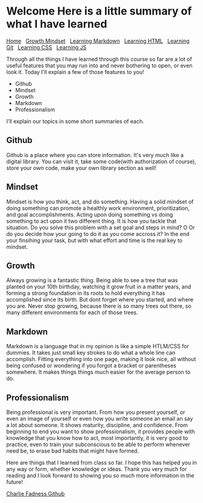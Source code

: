 # Welcome Here is a little summary of what I have learned

[Home](https://fadnesscharlie.github.io/Reading-notes1000/) &nbsp;
[Growth Mindset](https://fadnesscharlie.github.io/Reading-notes1000/growth_mindset) &nbsp;
[Learning Markdown](https://fadnesscharlie.github.io/Reading-notes1000/learning_markdown) &nbsp;
[Learning HTML](https://fadnesscharlie.github.io/Reading-notes1000/learning_html) &nbsp;
[Learning Git](https://fadnesscharlie.github.io/Reading-notes1000/learning_git) &nbsp;
[Learning CSS](https://fadnesscharlie.github.io/Reading-notes1000/learning_css) &nbsp;
[Learning JS](https://fadnesscharlie.github.io/Reading-notes1000/learning_js)

Through all the things I have learned through this course so far are a lot of useful features that you may run into and never bothering to open, or even look it.
Today I'll explain a few of those features to you!

* Github
* Mindset
* Growth
* Markdown
* Professionalism  

I'll explain our topics in some short summaries of each.

## Github

Github is a place where you can store information. It's very much like a digital library. You can visit it, take some code(with authorization of course), store your own code,
make your own library section as well!

## Mindset

Mindset is how you think, act, and do something. Having a solid mindset of doing something can promote a healthly work environment, prioritization, and goal accomplishments.
Acting upon doing something vs doing something to act upon it two different thing. It is how you tackle that situation. Do you solve this problem with a set goal and steps in mind? O
Or do you decide how your going to do it as you come accross it? In the end your finsihing your task, but with what effort and time is the real key to mindset.

## Growth

Always growing is a fantastic thing. Being able to see a tree that was planted on your 10th birthday, watching it grow fruit in a matter years, and forming a strong foundation in
its roots to hold everything it has accomplished since its birth. But dont forget where you started, and where you are. Never stop growing, because there is so many trees out there,
so many different environments for each of those trees.

## Markdown

Markdown is a language that in my opinion is like a simple HTLM/CSS for dummies. It takes just small key strokes to do what a whole line can accomplish. Fitting everything
into one page, making it look nice, all without being confused or wondering if you forgot a bracket or parentheses somewhere. It makes things things much easier for the average
person to do.

## Professionalism

Being professional is very important. From how you present yourself, or even an image of yourself or even how you write someone an email an say a lot about someone. It shows
maturity, discipline, and confidence. From beginning to end you want to show professionalism, it provides people with knowledge that you know how to act, most importantly, it
is very good to practice, even to train your subconscious to be able to perform whenever need be, to erase bad habits that might have formed.

Here are things that I learned from class so far. I hope this has helped you in any way or form, whether knowledge or ideas. Thank you very much for reading and I look forward
to showing you so much more information in the future!

[Charlie Fadness Github](https://github.com/fadnesscharlie)
